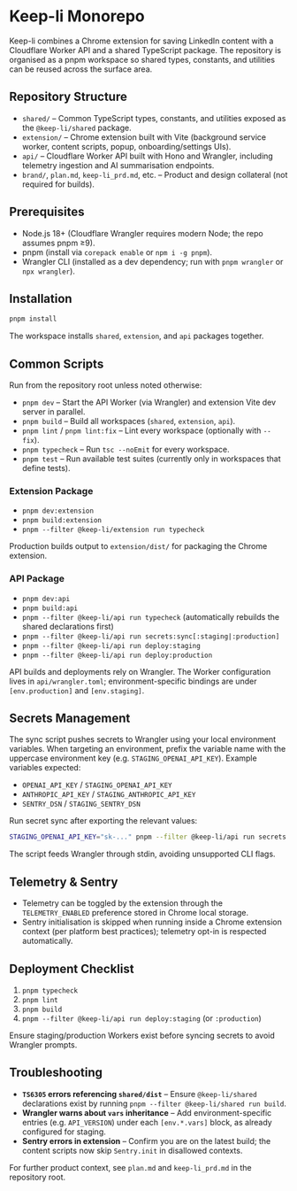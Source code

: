 
# Keep-li Monorepo

Keep-li combines a Chrome extension for saving LinkedIn content with a Cloudflare Worker API and a shared TypeScript package. The repository is organised as a pnpm workspace so shared types, constants, and utilities can be reused across the surface area.

## Repository Structure

- `shared/` – Common TypeScript types, constants, and utilities exposed as the `@keep-li/shared` package.
- `extension/` – Chrome extension built with Vite (background service worker, content scripts, popup, onboarding/settings UIs).
- `api/` – Cloudflare Worker API built with Hono and Wrangler, including telemetry ingestion and AI summarisation endpoints.
- `brand/`, `plan.md`, `keep-li_prd.md`, etc. – Product and design collateral (not required for builds).

## Prerequisites

- Node.js 18+ (Cloudflare Wrangler requires modern Node; the repo assumes pnpm ≥9).
- pnpm (install via `corepack enable` or `npm i -g pnpm`).
- Wrangler CLI (installed as a dev dependency; run with `pnpm wrangler` or `npx wrangler`).

## Installation

```bash
pnpm install
```

The workspace installs `shared`, `extension`, and `api` packages together.

## Common Scripts

Run from the repository root unless noted otherwise:

- `pnpm dev` – Start the API Worker (via Wrangler) and extension Vite dev server in parallel.
- `pnpm build` – Build all workspaces (`shared`, `extension`, `api`).
- `pnpm lint` / `pnpm lint:fix` – Lint every workspace (optionally with `--fix`).
- `pnpm typecheck` – Run `tsc --noEmit` for every workspace.
- `pnpm test` – Run available test suites (currently only in workspaces that define tests).

### Extension Package

- `pnpm dev:extension`
- `pnpm build:extension`
- `pnpm --filter @keep-li/extension run typecheck`

Production builds output to `extension/dist/` for packaging the Chrome extension.

### API Package

- `pnpm dev:api`
- `pnpm build:api`
- `pnpm --filter @keep-li/api run typecheck` (automatically rebuilds the shared declarations first)
- `pnpm --filter @keep-li/api run secrets:sync[:staging|:production]`
- `pnpm --filter @keep-li/api run deploy:staging`
- `pnpm --filter @keep-li/api run deploy:production`

API builds and deployments rely on Wrangler. The Worker configuration lives in `api/wrangler.toml`; environment-specific bindings are under `[env.production]` and `[env.staging]`.

## Secrets Management

The sync script pushes secrets to Wrangler using your local environment variables. When targeting an environment, prefix the variable name with the uppercase environment key (e.g. `STAGING_OPENAI_API_KEY`). Example variables expected:

- `OPENAI_API_KEY` / `STAGING_OPENAI_API_KEY`
- `ANTHROPIC_API_KEY` / `STAGING_ANTHROPIC_API_KEY`
- `SENTRY_DSN` / `STAGING_SENTRY_DSN`

Run secret sync after exporting the relevant values:

```bash
STAGING_OPENAI_API_KEY="sk-..." pnpm --filter @keep-li/api run secrets:sync:staging
```

The script feeds Wrangler through stdin, avoiding unsupported CLI flags.

## Telemetry & Sentry

- Telemetry can be toggled by the extension through the `TELEMETRY_ENABLED` preference stored in Chrome local storage.
- Sentry initialisation is skipped when running inside a Chrome extension context (per platform best practices); telemetry opt-in is respected automatically.

## Deployment Checklist

1. `pnpm typecheck`
2. `pnpm lint`
3. `pnpm build`
4. `pnpm --filter @keep-li/api run deploy:staging` (or `:production`)

Ensure staging/production Workers exist before syncing secrets to avoid Wrangler prompts.

## Troubleshooting

- **`TS6305` errors referencing `shared/dist`** – Ensure `@keep-li/shared` declarations exist by running `pnpm --filter @keep-li/shared run build`.
- **Wrangler warns about `vars` inheritance** – Add environment-specific entries (e.g. `API_VERSION`) under each `[env.*.vars]` block, as already configured for staging.
- **Sentry errors in extension** – Confirm you are on the latest build; the content scripts now skip `Sentry.init` in disallowed contexts.

For further product context, see `plan.md` and `keep-li_prd.md` in the repository root.
